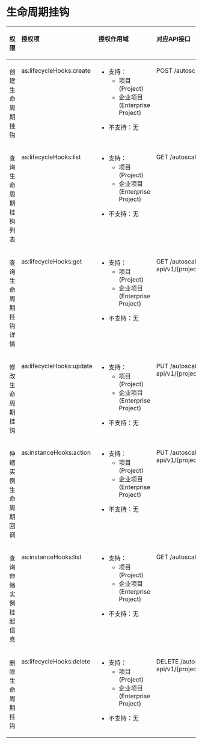 # 生命周期挂钩<a name="zh-cn_topic_0120460560"></a>

<a name="table34904911169"></a>
<table><thead align="left"><tr id="row54901293163"><th class="cellrowborder" valign="top" width="18.21817818218178%" id="mcps1.1.5.1.1"><p id="p156502141495"><a name="p156502141495"></a><a name="p156502141495"></a>权限</p>
</th>
<th class="cellrowborder" valign="top" width="24.237576242375763%" id="mcps1.1.5.1.2"><p id="p17522185717013"><a name="p17522185717013"></a><a name="p17522185717013"></a>授权项</p>
</th>
<th class="cellrowborder" valign="top" width="27.107289271072894%" id="mcps1.1.5.1.3"><p id="p13341126192617"><a name="p13341126192617"></a><a name="p13341126192617"></a>授权作用域</p>
</th>
<th class="cellrowborder" valign="top" width="30.436956304369563%" id="mcps1.1.5.1.4"><p id="p135221579017"><a name="p135221579017"></a><a name="p135221579017"></a>对应API接口</p>
</th>
</tr>
</thead>
<tbody><tr id="row64901797162"><td class="cellrowborder" valign="top" width="18.21817818218178%" headers="mcps1.1.5.1.1 "><p id="p5802112214263"><a name="p5802112214263"></a><a name="p5802112214263"></a>创建生命周期挂钩</p>
</td>
<td class="cellrowborder" valign="top" width="24.237576242375763%" headers="mcps1.1.5.1.2 "><p id="p1249139171619"><a name="p1249139171619"></a><a name="p1249139171619"></a>as:lifecycleHooks:create</p>
</td>
<td class="cellrowborder" valign="top" width="27.107289271072894%" headers="mcps1.1.5.1.3 "><a name="ul10733201562617"></a><a name="ul10733201562617"></a><ul id="ul10733201562617"><li>支持：<a name="ul7734315112614"></a><a name="ul7734315112614"></a><ul id="ul7734315112614"><li>项目(Project)</li><li>企业项目(Enterprise Project)</li></ul>
</li></ul>
<a name="ul15735191582619"></a><a name="ul15735191582619"></a><ul id="ul15735191582619"><li>不支持：无</li></ul>
</td>
<td class="cellrowborder" valign="top" width="30.436956304369563%" headers="mcps1.1.5.1.4 "><p id="p1349199161613"><a name="p1349199161613"></a><a name="p1349199161613"></a>POST /autoscaling-api/v1/{project_id}/scaling_lifecycle_hook/{scaling_group_id}</p>
</td>
</tr>
<tr id="row1491169161614"><td class="cellrowborder" valign="top" width="18.21817818218178%" headers="mcps1.1.5.1.1 "><p id="p3802162217263"><a name="p3802162217263"></a><a name="p3802162217263"></a>查询生命周期挂钩列表</p>
</td>
<td class="cellrowborder" valign="top" width="24.237576242375763%" headers="mcps1.1.5.1.2 "><p id="p154916931615"><a name="p154916931615"></a><a name="p154916931615"></a>as:lifecycleHooks:list</p>
</td>
<td class="cellrowborder" valign="top" width="27.107289271072894%" headers="mcps1.1.5.1.3 "><a name="ul12204161720281"></a><a name="ul12204161720281"></a><ul id="ul12204161720281"><li>支持：<a name="ul92062174286"></a><a name="ul92062174286"></a><ul id="ul92062174286"><li>项目(Project)</li><li>企业项目(Enterprise Project)</li></ul>
</li></ul>
<a name="ul1921091792815"></a><a name="ul1921091792815"></a><ul id="ul1921091792815"><li>不支持：无</li></ul>
</td>
<td class="cellrowborder" valign="top" width="30.436956304369563%" headers="mcps1.1.5.1.4 "><p id="p144915961612"><a name="p144915961612"></a><a name="p144915961612"></a>GET /autoscaling-api/v1/{project_id}/scaling_lifecycle_hook/{scaling_group_id}/list</p>
</td>
</tr>
<tr id="row18491149111610"><td class="cellrowborder" valign="top" width="18.21817818218178%" headers="mcps1.1.5.1.1 "><p id="p880252220264"><a name="p880252220264"></a><a name="p880252220264"></a>查询生命周期挂钩详情</p>
</td>
<td class="cellrowborder" valign="top" width="24.237576242375763%" headers="mcps1.1.5.1.2 "><p id="p44911799166"><a name="p44911799166"></a><a name="p44911799166"></a>as:lifecycleHooks:get</p>
</td>
<td class="cellrowborder" valign="top" width="27.107289271072894%" headers="mcps1.1.5.1.3 "><a name="ul594331842818"></a><a name="ul594331842818"></a><ul id="ul594331842818"><li>支持：<a name="ul39442181283"></a><a name="ul39442181283"></a><ul id="ul39442181283"><li>项目(Project)</li><li>企业项目(Enterprise Project)</li></ul>
</li></ul>
<a name="ul6947111802819"></a><a name="ul6947111802819"></a><ul id="ul6947111802819"><li>不支持：无</li></ul>
</td>
<td class="cellrowborder" valign="top" width="30.436956304369563%" headers="mcps1.1.5.1.4 "><p id="p1649112920166"><a name="p1649112920166"></a><a name="p1649112920166"></a>GET /autoscaling-api/v1/{project_id}/scaling_lifecycle_hook/{scaling_group_id}/{lifecycle_hook_name}</p>
</td>
</tr>
<tr id="row174911699162"><td class="cellrowborder" valign="top" width="18.21817818218178%" headers="mcps1.1.5.1.1 "><p id="p78025224269"><a name="p78025224269"></a><a name="p78025224269"></a>修改生命周期挂钩</p>
</td>
<td class="cellrowborder" valign="top" width="24.237576242375763%" headers="mcps1.1.5.1.2 "><p id="p149117918167"><a name="p149117918167"></a><a name="p149117918167"></a>as:lifecycleHooks:update</p>
</td>
<td class="cellrowborder" valign="top" width="27.107289271072894%" headers="mcps1.1.5.1.3 "><a name="ul19538202052810"></a><a name="ul19538202052810"></a><ul id="ul19538202052810"><li>支持：<a name="ul1853972013281"></a><a name="ul1853972013281"></a><ul id="ul1853972013281"><li>项目(Project)</li><li>企业项目(Enterprise Project)</li></ul>
</li></ul>
<a name="ul1654052019288"></a><a name="ul1654052019288"></a><ul id="ul1654052019288"><li>不支持：无</li></ul>
</td>
<td class="cellrowborder" valign="top" width="30.436956304369563%" headers="mcps1.1.5.1.4 "><p id="p1549116919165"><a name="p1549116919165"></a><a name="p1549116919165"></a>PUT /autoscaling-api/v1/{project_id}/scaling_lifecycle_hook/{scaling_group_id}/{lifecycle_hook_name}</p>
</td>
</tr>
<tr id="row749119111620"><td class="cellrowborder" valign="top" width="18.21817818218178%" headers="mcps1.1.5.1.1 "><p id="p680292252618"><a name="p680292252618"></a><a name="p680292252618"></a>伸缩实例生命周期回调</p>
</td>
<td class="cellrowborder" valign="top" width="24.237576242375763%" headers="mcps1.1.5.1.2 "><p id="p124911490162"><a name="p124911490162"></a><a name="p124911490162"></a>as:instanceHooks:action</p>
</td>
<td class="cellrowborder" valign="top" width="27.107289271072894%" headers="mcps1.1.5.1.3 "><a name="ul164121122182817"></a><a name="ul164121122182817"></a><ul id="ul164121122182817"><li>支持：<a name="ul1441310225282"></a><a name="ul1441310225282"></a><ul id="ul1441310225282"><li>项目(Project)</li><li>企业项目(Enterprise Project)</li></ul>
</li></ul>
<a name="ul1041502212288"></a><a name="ul1041502212288"></a><ul id="ul1041502212288"><li>不支持：无</li></ul>
</td>
<td class="cellrowborder" valign="top" width="30.436956304369563%" headers="mcps1.1.5.1.4 "><p id="p8491159161615"><a name="p8491159161615"></a><a name="p8491159161615"></a>PUT /autoscaling-api/v1/{project_id}/scaling_instance_hook/{scaling_group_id}/callback</p>
</td>
</tr>
<tr id="row1249110921620"><td class="cellrowborder" valign="top" width="18.21817818218178%" headers="mcps1.1.5.1.1 "><p id="p580302212611"><a name="p580302212611"></a><a name="p580302212611"></a>查询伸缩实例挂起信息</p>
</td>
<td class="cellrowborder" valign="top" width="24.237576242375763%" headers="mcps1.1.5.1.2 "><p id="p84925971616"><a name="p84925971616"></a><a name="p84925971616"></a>as:instanceHooks:list</p>
</td>
<td class="cellrowborder" valign="top" width="27.107289271072894%" headers="mcps1.1.5.1.3 "><a name="ul853842413285"></a><a name="ul853842413285"></a><ul id="ul853842413285"><li>支持：<a name="ul1153917242286"></a><a name="ul1153917242286"></a><ul id="ul1153917242286"><li>项目(Project)</li><li>企业项目(Enterprise Project)</li></ul>
</li></ul>
<a name="ul19542172422813"></a><a name="ul19542172422813"></a><ul id="ul19542172422813"><li>不支持：无</li></ul>
</td>
<td class="cellrowborder" valign="top" width="30.436956304369563%" headers="mcps1.1.5.1.4 "><p id="p1149111914163"><a name="p1149111914163"></a><a name="p1149111914163"></a>GET /autoscaling-api/v1/{project_id}/scaling_instance_hook/{scaling_group_id}/list</p>
</td>
</tr>
<tr id="row13492699164"><td class="cellrowborder" valign="top" width="18.21817818218178%" headers="mcps1.1.5.1.1 "><p id="p11803202292616"><a name="p11803202292616"></a><a name="p11803202292616"></a>删除生命周期挂钩</p>
</td>
<td class="cellrowborder" valign="top" width="24.237576242375763%" headers="mcps1.1.5.1.2 "><p id="p949269161617"><a name="p949269161617"></a><a name="p949269161617"></a>as:lifecycleHooks:delete</p>
</td>
<td class="cellrowborder" valign="top" width="27.107289271072894%" headers="mcps1.1.5.1.3 "><a name="ul54021626182816"></a><a name="ul54021626182816"></a><ul id="ul54021626182816"><li>支持：<a name="ul1740472617286"></a><a name="ul1740472617286"></a><ul id="ul1740472617286"><li>项目(Project)</li><li>企业项目(Enterprise Project)</li></ul>
</li></ul>
<a name="ul11407182632812"></a><a name="ul11407182632812"></a><ul id="ul11407182632812"><li>不支持：无</li></ul>
</td>
<td class="cellrowborder" valign="top" width="30.436956304369563%" headers="mcps1.1.5.1.4 "><p id="p184929910163"><a name="p184929910163"></a><a name="p184929910163"></a>DELETE /autoscaling-api/v1/{project_id}/scaling_lifecycle_hook/{scaling_group_id}/{lifecycle_hook_name}</p>
</td>
</tr>
</tbody>
</table>

